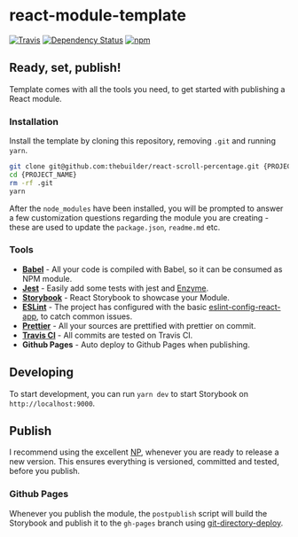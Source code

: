 # react-module-template
[![Travis](https://travis-ci.org/thebuilder/react-module-template.svg?branch=master)](https://travis-ci.org/thebuilder/react-module-template)
[![Dependency Status](https://david-dm.org/thebuilder/react-module-template.svg)](https://david-dm.org/thebuilder/react-module-template)
[![npm](https://img.shields.io/npm/v/react-module-template.svg)](https://www.npmjs.com/package/react-module-template)


## Ready, set, publish!
Template comes with all the tools you need, to get started with publishing a React module.

### Installation
Install the template by cloning this repository, removing `.git` and running `yarn`.

```sh
git clone git@github.com:thebuilder/react-scroll-percentage.git {PROJECT_NAME}
cd {PROJECT_NAME}
rm -rf .git
yarn
```

After the `node_modules` have been installed, you will be prompted to answer a few customization questions regarding the module you are creating - these are used to update the `package.json`, `readme.md` etc.

### Tools
* **[Babel](https://babeljs.io/)** - All your code is compiled with Babel, so it can be consumed as NPM module.
* **[Jest](http://facebook.github.io/jest/)** - Easily add some tests with jest and [Enzyme](https://github.com/airbnb/enzyme/).
* **[Storybook](https://github.com/storybooks/storybook)** - React Storybook to showcase your Module.
* **[ESLint](http://eslint.org)** - The project has configured with the basic [eslint-config-react-app](https://github.com/facebookincubator/create-react-app/tree/master/packages/eslint-config-react-app), to catch common issues.
* **[Prettier](https://github.com/jlongster/prettier)** - All your sources are prettified with prettier on commit.
* **[Travis CI](https://travis-ci.org/)** - All commits are tested on Travis CI.
* **Github Pages** - Auto deploy to Github Pages when publishing.

## Developing
To start development, you can run `yarn dev` to start Storybook on `http://localhost:9000`.

## Publish
I recommend using the excellent [NP](https://github.com/sindresorhus/np), whenever you are ready to release a new version. This ensures everything is versioned, committed and tested, before you publish.

### Github Pages
Whenever you publish the module, the `postpublish` script will build the Storybook and publish it to the `gh-pages` branch using [git-directory-deploy](https://github.com/lukekarrys/git-directory-deploy).